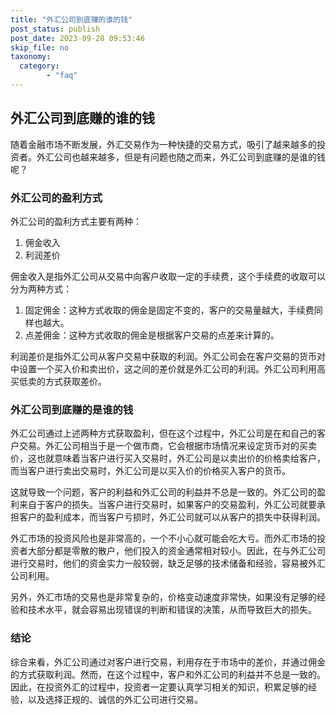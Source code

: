 ```yaml
---
title: "外汇公司到底赚的谁的钱"
post_status: publish
post_date: 2023-09-28 09:53:46
skip_file: no
taxonomy:
  category:
        - "faq"
---
```


## 外汇公司到底赚的谁的钱

随着金融市场不断发展，外汇交易作为一种快捷的交易方式，吸引了越来越多的投资者。外汇公司也越来越多，但是有问题也随之而来，外汇公司到底赚的是谁的钱呢？

### 外汇公司的盈利方式

外汇公司的盈利方式主要有两种：

1. 佣金收入
2. 利润差价

佣金收入是指外汇公司从交易中向客户收取一定的手续费，这个手续费的收取可以分为两种方式：

1. 固定佣金：这种方式收取的佣金是固定不变的，客户的交易量越大，手续费同样也越大。
2. 点差佣金：这种方式收取的佣金是根据客户交易的点差来计算的。

利润差价是指外汇公司从客户交易中获取的利润。外汇公司会在客户交易的货币对中设置一个买入价和卖出价，这之间的差价就是外汇公司的利润。外汇公司利用高买低卖的方式获取差价。

### 外汇公司到底赚的是谁的钱

外汇公司通过上述两种方式获取盈利，但在这个过程中，外汇公司是在和自己的客户交易。外汇公司相当于是一个做市商，它会根据市场情况来设定货币对的买卖价，这也就意味着当客户进行买入交易时，外汇公司是以卖出价的价格卖给客户，而当客户进行卖出交易时，外汇公司是以买入价的价格买入客户的货币。

这就导致一个问题，客户的利益和外汇公司的利益并不总是一致的。外汇公司的盈利来自于客户的损失。当客户进行交易时，如果客户的交易盈利，外汇公司就要承担客户的盈利成本，而当客户亏损时，外汇公司就可以从客户的损失中获得利润。

外汇市场的投资风险也是非常高的，一个不小心就可能会吃大亏。而外汇市场的投资者大部分都是零散的散户，他们投入的资金通常相对较小。因此，在与外汇公司进行交易时，他们的资金实力一般较弱，缺乏足够的技术储备和经验，容易被外汇公司利用。

另外，外汇市场的交易也是非常复杂的，价格变动速度非常快，如果没有足够的经验和技术水平，就会容易出现错误的判断和错误的决策，从而导致巨大的损失。

### 结论

综合来看，外汇公司通过对客户进行交易，利用存在于市场中的差价，并通过佣金的方式获取利润。然而，在这个过程中，客户和外汇公司的利益并不总是一致的。因此，在投资外汇的过程中，投资者一定要认真学习相关的知识，积累足够的经验，以及选择正规的、诚信的外汇公司进行交易。
